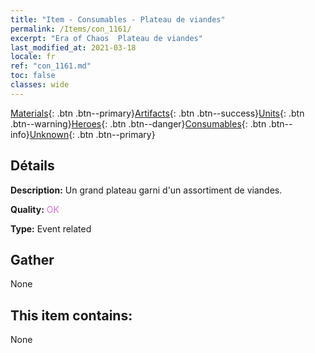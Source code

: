 ```yaml
---
title: "Item - Consumables - Plateau de viandes"
permalink: /Items/con_1161/
excerpt: "Era of Chaos  Plateau de viandes"
last_modified_at: 2021-03-18
locale: fr
ref: "con_1161.md"
toc: false
classes: wide
---
```

 [Materials](/fr/Items/){: .btn .btn--primary}[Artifacts](/fr/Items/Artifacts/){: .btn .btn--success}[Units](/fr/Items/Units/){: .btn .btn--warning}[Heroes](/fr/Items/Heroes/){: .btn .btn--danger}[Consumables](/fr/Items/Consumables/){: .btn .btn--info}[Unknown](/fr/Items/Unknown/){: .btn .btn--primary}

## Détails
 **Description:** Un grand plateau garni d'un assortiment de viandes.

 **Quality:** <span style="color: #DA70D6">OK</span>

 **Type:** Event related

## Gather

  None

## This item contains:

  None


